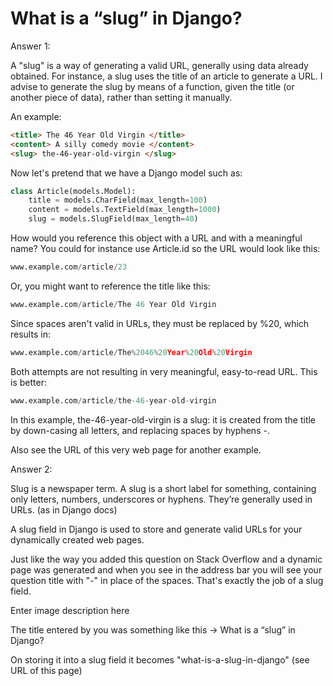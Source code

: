 # What is a “slug” in Django?

Answer 1:

A "slug" is a way of generating a valid URL, generally using data already obtained. For instance, a slug uses the title of an article to generate a URL. I advise to generate the slug by means of a function, given the title (or another piece of data), rather than setting it manually.

An example:
```html
<title> The 46 Year Old Virgin </title>
<content> A silly comedy movie </content>
<slug> the-46-year-old-virgin </slug>
```
Now let's pretend that we have a Django model such as:
```python
class Article(models.Model):
    title = models.CharField(max_length=100)
    content = models.TextField(max_length=1000)
    slug = models.SlugField(max_length=40)
```
How would you reference this object with a URL and with a meaningful name? You could for instance use Article.id so the URL would look like this:
```python
www.example.com/article/23
```
Or, you might want to reference the title like this:
```python
www.example.com/article/The 46 Year Old Virgin
```
Since spaces aren't valid in URLs, they must be replaced by %20, which results in:
```python
www.example.com/article/The%2046%20Year%20Old%20Virgin
```
Both attempts are not resulting in very meaningful, easy-to-read URL. This is better:
```python
www.example.com/article/the-46-year-old-virgin
```
In this example, the-46-year-old-virgin is a slug: it is created from the title by down-casing all letters, and replacing spaces by hyphens -.

Also see the URL of this very web page for another example.

Answer 2: 

Slug is a newspaper term. A slug is a short label for something, containing only letters, numbers, underscores or hyphens. They’re generally used in URLs. (as in Django docs)

A slug field in Django is used to store and generate valid URLs for your dynamically created web pages.

Just like the way you added this question on Stack Overflow and a dynamic page was generated and when you see in the address bar you will see your question title with "-" in place of the spaces. That's exactly the job of a slug field.

Enter image description here

The title entered by you was something like this -> What is a “slug” in Django?

On storing it into a slug field it becomes "what-is-a-slug-in-django" (see URL of this page)
